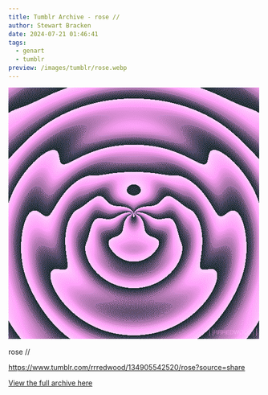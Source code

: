 ```yaml
---
title: Tumblr Archive - rose //  
author: Stewart Bracken
date: 2024-07-21 01:46:41
tags:
  - genart
  - tumblr
preview: /images/tumblr/rose.webp
---
```


![rose //](/images/tumblr/rose.webp)

rose //

https://www.tumblr.com/rrredwood/134905542520/rose?source=share

[View the full archive here](https://www.tumblr.com/rrredwood)
